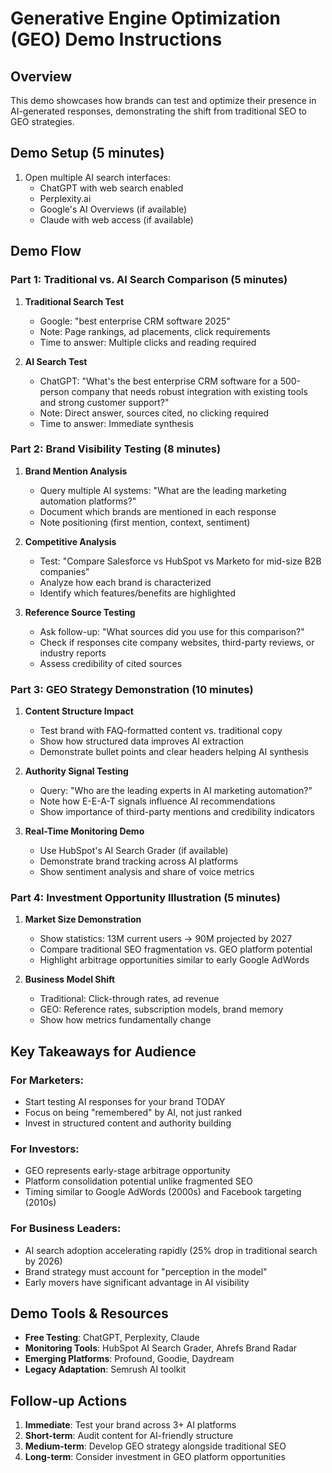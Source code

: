 # Generative Engine Optimization (GEO) Demo Instructions

## Overview
This demo showcases how brands can test and optimize their presence in AI-generated responses, demonstrating the shift from traditional SEO to GEO strategies.

## Demo Setup (5 minutes)
1. Open multiple AI search interfaces:
   - ChatGPT with web search enabled
   - Perplexity.ai
   - Google's AI Overviews (if available)
   - Claude with web access (if available)

## Demo Flow

### Part 1: Traditional vs. AI Search Comparison (5 minutes)

1. **Traditional Search Test**
   - Google: "best enterprise CRM software 2025"
   - Note: Page rankings, ad placements, click requirements
   - Time to answer: Multiple clicks and reading required

2. **AI Search Test**
   - ChatGPT: "What's the best enterprise CRM software for a 500-person company that needs robust integration with existing tools and strong customer support?"
   - Note: Direct answer, sources cited, no clicking required
   - Time to answer: Immediate synthesis

### Part 2: Brand Visibility Testing (8 minutes)

1. **Brand Mention Analysis**
   - Query multiple AI systems: "What are the leading marketing automation platforms?"
   - Document which brands are mentioned in each response
   - Note positioning (first mention, context, sentiment)

2. **Competitive Analysis**
   - Test: "Compare Salesforce vs HubSpot vs Marketo for mid-size B2B companies"
   - Analyze how each brand is characterized
   - Identify which features/benefits are highlighted

3. **Reference Source Testing**
   - Ask follow-up: "What sources did you use for this comparison?"
   - Check if responses cite company websites, third-party reviews, or industry reports
   - Assess credibility of cited sources

### Part 3: GEO Strategy Demonstration (10 minutes)

1. **Content Structure Impact**
   - Test brand with FAQ-formatted content vs. traditional copy
   - Show how structured data improves AI extraction
   - Demonstrate bullet points and clear headers helping AI synthesis

2. **Authority Signal Testing**
   - Query: "Who are the leading experts in AI marketing automation?"
   - Note how E-E-A-T signals influence AI recommendations
   - Show importance of third-party mentions and credibility indicators

3. **Real-Time Monitoring Demo**
   - Use HubSpot's AI Search Grader (if available)
   - Demonstrate brand tracking across AI platforms
   - Show sentiment analysis and share of voice metrics

### Part 4: Investment Opportunity Illustration (5 minutes)

1. **Market Size Demonstration**
   - Show statistics: 13M current users → 90M projected by 2027
   - Compare traditional SEO fragmentation vs. GEO platform potential
   - Highlight arbitrage opportunities similar to early Google AdWords

2. **Business Model Shift**
   - Traditional: Click-through rates, ad revenue
   - GEO: Reference rates, subscription models, brand memory
   - Show how metrics fundamentally change

## Key Takeaways for Audience

### For Marketers:
- Start testing AI responses for your brand TODAY
- Focus on being "remembered" by AI, not just ranked
- Invest in structured content and authority building

### For Investors:
- GEO represents early-stage arbitrage opportunity
- Platform consolidation potential unlike fragmented SEO
- Timing similar to Google AdWords (2000s) and Facebook targeting (2010s)

### For Business Leaders:
- AI search adoption accelerating rapidly (25% drop in traditional search by 2026)
- Brand strategy must account for "perception in the model"
- Early movers have significant advantage in AI visibility

## Demo Tools & Resources

- **Free Testing**: ChatGPT, Perplexity, Claude
- **Monitoring Tools**: HubSpot AI Search Grader, Ahrefs Brand Radar
- **Emerging Platforms**: Profound, Goodie, Daydream
- **Legacy Adaptation**: Semrush AI toolkit

## Follow-up Actions

1. **Immediate**: Test your brand across 3+ AI platforms
2. **Short-term**: Audit content for AI-friendly structure  
3. **Medium-term**: Develop GEO strategy alongside traditional SEO
4. **Long-term**: Consider investment in GEO platform opportunities 